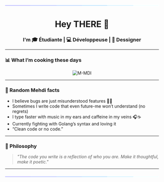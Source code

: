 <!-- Animated entrance -->
<p align="center">
  <img src="https://raw.githubusercontent.com/H1xxxx/H1xxxx/main/a.gif" style="max-width: 100%;" alt="animated gate">
</p>

<h1 align="center">Hey THERE 👋</h1>
<p align="center">
<h3 align="center">I'm 🎓 Étudiante  | 💻 Développeuse  | 🌱 Dessigner</h3>
</p>

---

### 📊 What I’m cooking these days

<p align="center">
  <img align="center" src="https://github-readme-stats.vercel.app/api/top-langs/?username=M-MDI&layout=compact&theme=radical&langs_count=10" alt="M-MDI" />
</p>

---

### 🧠 Random Mehdi facts
- I believe bugs are just misunderstood features 🐛✨  
- Sometimes I write code that even future-me won’t understand (no regrets)  
- I type faster with music in my ears and caffeine in my veins 🎧☕  
- Currently fighting with Golang’s syntax and loving it  
- “Clean code or no code.”

---

### 📜 Philosophy

> *"The code you write is a reflection of who you are. Make it thoughtful, make it poetic."*

---

<!-- Animated outro -->
<p align="center">
  <img src="https://raw.githubusercontent.com/H1xxxx/H1xxxx/main/a.gif" style="max-width: 100%;" alt="animated gate closing">
</p>

